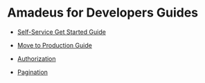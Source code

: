 
# Amadeus for Developers Guides

- [Self-Service Get Started Guide](guides/getstarted.md)
- [Move to Production Guide](guides/production.md)

- [Authorization](guides/authorization.md)
- [Pagination](guides/pagination.md)
